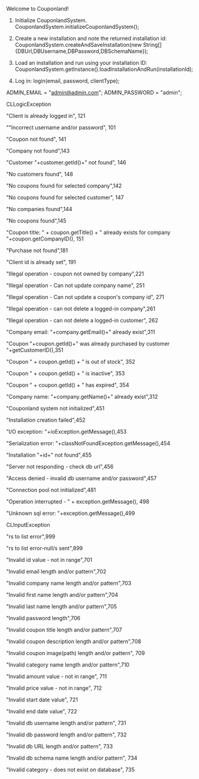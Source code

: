 Welcome to Couponland!

1.	Initialize CouponlandSystem.
	CouponlandSystem.initializeCouponlandSystem();

2.	Create a new installation and note the returned installation id:
	CouponlandSystem.createAndSaveInstallation(new String[]{DBUrl,DBUsername,DBPassword,DBSchemaName});

3.	Load an installation and run using your installation ID:
	CouponlandSystem.getInstance().loadInstallationAndRun(installationId);

4.	Log in:
	login(email, password, clientType);



ADMIN_EMAIL = "admin@admin.com";
ADMIN_PASSWORD = "admin";

CLLogicException

"Client is already logged in", 121

""Incorrect username and/or password", 101

"Coupon not found", 141

"Company not found",143

"Customer "+customer.getId()+" not found", 146

"No customers found", 148

"No coupons found for selected company",142

"No coupons found for selected customer", 147

"No companies found",144

"No coupons found",145

"Coupon title: " + coupon.getTitle() + " already exists for company "+coupon.getCompanyID(), 151

"Purchase not found",181

"Client id is already set", 191

"Illegal operation - coupon not owned by company",221

"Illegal operation - Can not update company name", 251

"Illegal operation - Can not update a coupon's company id", 271

"Illegal operation - can not delete a logged-in company",261

"Illegal operation - can not delete a logged-in customer", 262

"Company email: "+company.getEmail()+" already exist",311

"Coupon "+coupon.getId()+" was already purchased by customer "+getCustomerID(),351

"Coupon " + coupon.getId() + " is out of stock", 352

"Coupon " + coupon.getId() + " is inactive", 353

"Coupon " + coupon.getId() + " has expired", 354

"Company name: "+company.getName()+" already exist",312

"Couponland system not initialized",451

"Installation creation failed",452

"I/O exception: "+ioException.getMessage(),453

"Serialization error: "+classNotFoundException.getMessage(),454

"Installation "+id+" not found",455

"Server not responding - check db url",456

"Access denied - invalid db username and/or password",457

"Connection pool not initialized",481

"Operation interrupted - " + exception.getMessage(), 498

"Unknown sql error: "+exception.getMessage(),499


CLInputException

"rs to list error",999

"rs to list error-null/s sent",899

"Invalid id value - not in range",701

"Invalid email length and/or pattern",702

"Invalid company name length and/or pattern",703

"Invalid first name length and/or pattern",704

"Invalid last name length and/or pattern",705

"Invalid password length",706

"Invalid coupon title length and/or pattern",707

"Invalid coupon description length and/or pattern",708

"Invalid coupon image(path) length and/or pattern", 709

"Invalid category name length and/or pattern",710

"Invalid amount value - not in range", 711

"Invalid price value - not in range", 712

"Invalid start date value", 721

"Invalid end date value", 722

"Invalid db username length and/or pattern", 731

"Invalid db password length and/or pattern", 732

"Invalid db URL length and/or pattern", 733

"Invalid db schema name length and/or pattern", 734

"Invalid category - does not exist on database", 735
